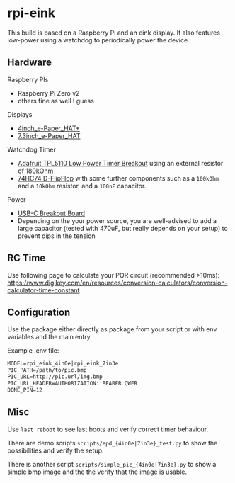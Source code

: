 # rpi-eink

This build is based on a Raspberry Pi and an eink display. It also features low-power using a watchdog to periodically power the device.

## Hardware

Raspberry PIs

- Raspberry Pi Zero v2
- others fine as well I guess

Displays

- [4inch_e-Paper_HAT+](https://www.waveshare.com/wiki/4inch_e-Paper_HAT%2B_(E)_Manual#Python)
- [7.3inch_e-Paper_HAT](https://www.waveshare.com/wiki/7.3inch_e-Paper_HAT_(E)_Manual#Python)

Watchdog Timer

- [Adafruit TPL5110 Low Power Timer Breakout](https://www.adafruit.com/product/3435) using an external resistor of [180kOhm](https://learn.adafruit.com/adafruit-tpl5110-power-timer-breakout/usage)
- [74HC74 D-FlipFlop](https://www.ti.com/lit/ds/symlink/sn74hc74-ep.pdf?ts=1735254685546&ref_url=https%253A%252F%252Fwww.google.com%252F) with some further components such as a `100kOhm` and a `10kOhm` resistor, and a `100nF` capacitor.

Power

- [USB-C Breakout Board](https://www.adafruit.com/product/4090)
- Depending on the your power source, you are well-advised to add a large capacitor (tested with 470uF, but really depends on your setup) to prevent dips in the tension

## RC Time

Use following page to calculate your POR circuit (recommended >10ms): <https://www.digikey.com/en/resources/conversion-calculators/conversion-calculator-time-constant>

## Configuration

Use the package either directly as package from your script or with env variables and the main entry.

Example .env file:

```txt
MODEL=rpi_eink_4in0e|rpi_eink_7in3e
PIC_PATH=/path/to/pic.bmp
PIC_URL=http://pic.url/img.bmp
PIC_URL_HEADER=AUTHORIZATION: BEARER QWER
DONE_PIN=12
```

## Misc

Use `last reboot` to see last boots and verify correct timer behaviour.

There are demo scripts `scripts/epd_{4in0e|7in3e}_test.py` to show the possibilities and verify the setup.

There is another script `scripts/simple_pic_{4in0e|7in3e}.py` to show a simple bmp image and the the verify that the image is usable.
